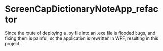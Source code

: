 # ScreenCapDictionaryNoteApp_refactor

Since the route of deploying a .py file into an .exe file is flooded bugs, and fixing them is painful, so the application is rewritten in WPF, resulting in this project.

